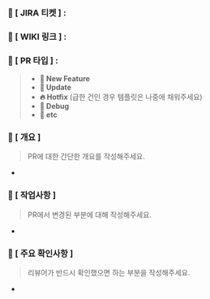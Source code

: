 ### 🎫 [ JIRA 티켓 ] :

### 📘 [ WIKI 링크 ] :

### 📕 [ PR 타입 ] :

> - **🚀 New Feature**
> - **🌟 Update**
> - **🔥 Hotfix** (급한 건인 경우 템플릿은 나중에 채워주세요)
> - **🐛 Debug**
> - **🥕 etc**

### 📗 [ 개요 ]

> PR에 대한 간단한 개요를 작성해주세요.

-

### 📘 [ 작업사항 ]

> PR에서 변경된 부분에 대해 작성해주세요.

-

### 👀 [ 주요 확인사항 ]

> 리뷰어가 반드시 확인했으면 하는 부분을 작성해주세요.

-
